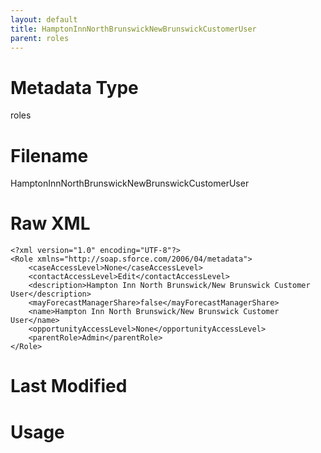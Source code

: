 ```yaml
---
layout: default
title: HamptonInnNorthBrunswickNewBrunswickCustomerUser
parent: roles
---
```

# Metadata Type
roles


# Filename 
HamptonInnNorthBrunswickNewBrunswickCustomerUser


# Raw XML
```
<?xml version="1.0" encoding="UTF-8"?>
<Role xmlns="http://soap.sforce.com/2006/04/metadata">
    <caseAccessLevel>None</caseAccessLevel>
    <contactAccessLevel>Edit</contactAccessLevel>
    <description>Hampton Inn North Brunswick/New Brunswick Customer User</description>
    <mayForecastManagerShare>false</mayForecastManagerShare>
    <name>Hampton Inn North Brunswick/New Brunswick Customer User</name>
    <opportunityAccessLevel>None</opportunityAccessLevel>
    <parentRole>Admin</parentRole>
</Role>
```


# Last Modified


# Usage
